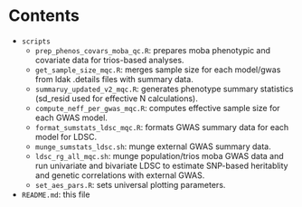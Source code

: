 
# Contents

- `scripts`
  - `prep_phenos_covars_moba_qc.R`: prepares moba phenotypic and covariate data for trios-based analyses.
  - `get_sample_size_mqc.R`: merges sample size for each model/gwas from ldak .details files with summary data. 
  - `summaruy_updated_v2_mqc.R`: generates phenotype summary statistics (sd_resid used for effective N calculations).
  - `compute_neff_per_gwas_mqc.R`: computes effective sample size for each GWAS model.
  - `format_sumstats_ldsc_mqc.R`: formats GWAS summary data for each model for LDSC. 
  - `munge_sumstats_ldsc.sh`: munge external GWAS summary data. 
  - `ldsc_rg_all_mqc.sh`: munge population/trios moba GWAS data and run univariate and bivariate LDSC to estimate SNP-based heritablity and genetic correlations with external GWAS.
  - `set_aes_pars.R`: sets universal plotting parameters. 
- `README.md`: this file




 
 
